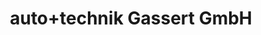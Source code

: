 ---
title: "auto+technik Gassert GmbH"
url: /neckargemuend/auto-technik-gassert-gmbh/
shop: Autowerkstatt
---